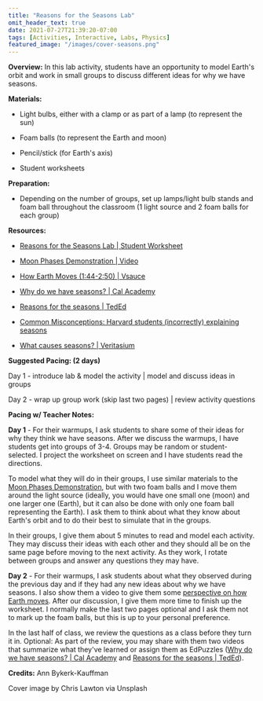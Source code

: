 ```yaml
---
title: "Reasons for the Seasons Lab"
omit_header_text: true
date: 2021-07-27T21:39:20-07:00
tags: [Activities, Interactive, Labs, Physics]
featured_image: "/images/cover-seasons.png"
---
```


**Overview:** In this lab activity, students have an opportunity to model Earth's orbit and work in small groups to discuss different ideas for why we have seasons.

**Materials:**

- Light bulbs, either with a clamp or as part of a lamp (to represent the sun)

- Foam balls (to represent the Earth and moon)

- Pencil/stick (for Earth's axis)

- Student worksheets

**Preparation:**

- Depending on the number of groups, set up lamps/light bulb stands and foam ball throughout the classroom (1 light source and 2 foam balls for each group)

**Resources:**

- [Reasons for the Seasons Lab | Student Worksheet](/downloads/seasons-lab.pdf)

- [Moon Phases Demonstration | Video](https://www.youtube.com/watch?v=wz01pTvuMa0)

- [How Earth Moves (1:44-2:50) | Vsauce](https://youtu.be/IJhgZBn-LHg?t=104)

- [Why do we have seasons? | Cal Academy](https://www.youtube.com/watch?v=WgHmqv_-UbQ)

- [Reasons for the seasons | TedEd](https://www.youtube.com/watch?v=DD_8Jm5pTLk)

- [Common Misconceptions: Harvard students (incorrectly) explaining seasons](https://www.youtube.com/watch?v=JXb7Oq13pjQ)

- [What causes seasons? | Veritasium](https://youtu.be/b3TRUDKpoAs)

**Suggested Pacing: (2 days)**

Day 1 - introduce lab & model the activity | model and discuss ideas in groups

Day 2 - wrap up group work (skip last two pages) | review activity questions

**Pacing w/ Teacher Notes:**

**Day 1** - For their warmups, I ask students to share some of their ideas for why they think we have seasons. After we discuss the warmups, I have students get into groups of 3-4. Groups may be random or student-selected. I project the worksheet on screen and I have students read the directions.

To model what they will do in their groups, I use similar materials to the [Moon Phases Demonstration](https://www.youtube.com/watch?v=wz01pTvuMa0), but with two foam balls and I move them around the light source (ideally, you would have one small one (moon) and one larger one (Earth), but it can also be done with only one foam ball representing the Earth). I ask them to think about what they know about Earth's orbit and to do their best to simulate that in the groups.

In their groups, I give them about 5 minutes to read and model each activity. They may discuss their ideas with each other and they should all be on the same page before moving to the next activity. As they work, I rotate between groups and answer any questions they may have.

**Day 2** - For their warmups, I ask students about what they observed during the previous day and if they had any new ideas about why we have seasons. I also show them a video to give them some [perspective on how Earth moves](https://youtu.be/IJhgZBn-LHg?t=104). After our discussion, I give them more time to finish up the worksheet. I normally make the last two pages optional and I ask them not to mark up the foam balls, but this is up to your personal preference.

In the last half of class, we review the questions as a class before they turn it in. Optional: As part of the review, you may share with them two videos that summarize what they've learned or assign them as EdPuzzles ([Why do we have seasons? | Cal Academy](https://www.youtube.com/watch?v=WgHmqv_-UbQ) and [Reasons for the seasons | TedEd](https://www.youtube.com/watch?v=DD_8Jm5pTLk)).

**Credits:** Ann Bykerk-Kauffman

Cover image by Chris Lawton via Unsplash
